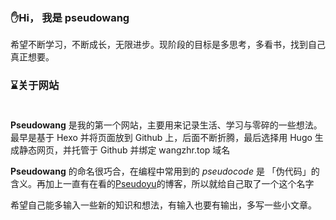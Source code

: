 ### ✋Hi， 我是 pseudowang

希望不断学习，不断成长，无限进步。现阶段的目标是多思考，多看书，找到自己真正想要。


### ⌛️关于网站<br><br>


**Pseudowang** 是我的第一个网站，主要用来记录生活、学习与零碎的一些想法。最早是基于 Hexo 并将页面放到 Github 上，后面不断折腾，最后选择用 Hugo 生成静态网页，并托管于 Github 并绑定 wangzhr.top 域名 

**Pseudowang** 的命名很巧合，在编程中常用到的 *pseudocode* 是 「伪代码」的含义。再加上一直有在看的[Pseudoyu](https://www.pseudoyu.com/)的博客，所以就给自己取了一个这个名字

希望自己能多输入一些新的知识和想法，有输入也要有输出，多写一些小文章。
